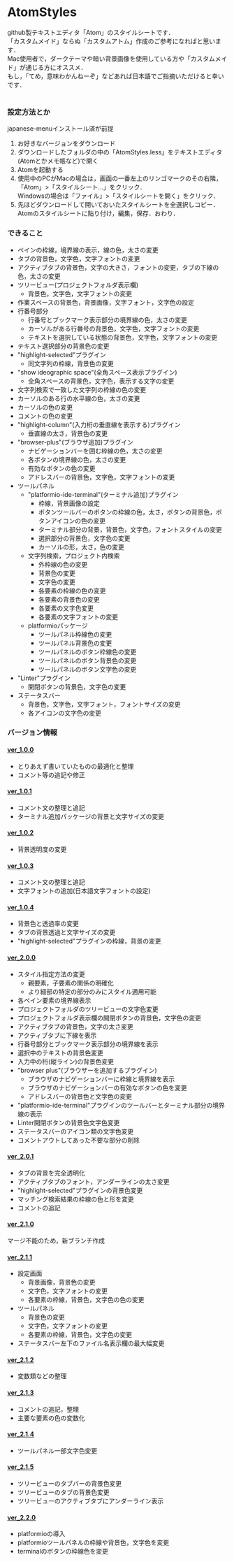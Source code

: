 # AtomStyles

github製テキストエディタ「Atom」のスタイルシートです．<br>
「カスタムメイド」ならぬ「カスタムアトム」作成のご参考になればと思います．<br>
Mac使用者で，ダークテーマや暗い背景画像を使用している方や「カスタムメイド」が通じる方にオススメ．<br>
もし，「てめ，意味わかんねーぞ」などあれば日本語でご指摘いただけると幸いです．<br>
<br>

<h3>設定方法とか</h3>

japanese-menuインストール済が前提<br>

<ol>
    <li>
        お好きなバージョンをダウンロード
    </li>
    <li>
        ダウンロードしたフォルダの中の「AtomStyles.less」をテキストエディタ(Atomとかメモ帳など)で開く
    </li>
    <li>
        Atomを起動する
    </li>
    <li>
        使用中のPCがMacの場合は，画面の一番左上のリンゴマークのその右隣，「Atom」>「スタイルシート...」をクリック．<br>
        Windowsの場合は「ファイル」>「スタイルシートを開く」をクリック．
    </li>
    <li>
        先ほどダウンロードして開いておいたスタイルシートを全選択しコピー．Atomのスタイルシートに貼り付け，編集，保存．おわり．
    </li>
</ol>

<h3>できること</h3>
<ul>
    <li>
        ペインの枠線，境界線の表示，線の色，太さの変更
    </li>
    <li>
        タブの背景色，文字色，文字フォントの変更
    </li>
    <li>
        アクティブタブの背景色，文字の大きさ，フォントの変更，タブの下線の色，太さの変更
    </li>
    <li>
        ツリービュー(プロジェクトフォルダ表示欄)
        <ul>
            <li>
                背景色，文字色，文字フォントの変更
            </li>
        </ul>
    </li>
    <li>
        作業スペースの背景色，背景画像，文字フォント，文字色の設定
    </li>
    <li>
        行番号部分
        <ul>
            <li>
                行番号とブックマーク表示部分の境界線の色，太さの変更
            </li>
            <li>
                カーソルがある行番号の背景色，文字色，文字フォントの変更
            </li>
            <li>
                テキストを選択している状態の背景色，文字色，文字フォントの変更
            </li>
        </ul>
    </li>
    <li>
        テキスト選択部分の背景色の変更
    </li>
    <li>
        "highlight-selected"プラグイン
        <ul>
            <li>
                同文字列の枠線，背景色の変更
            </li>
        </ul>
    </li>
    <li>
        "show ideographic space"(全角スペース表示プラグイン)
        <ul>
            <li>
                全角スペースの背景色，文字色，表示する文字の変更
            </li>
        </ul>
    </li>
    <li>
        文字列検索で一致した文字列の枠線の色の変更
    </li>
    <li>
        カーソルのある行の水平線の色，太さの変更
    </li>
    <li>
        カーソルの色の変更
    </li>
    <li>
        コメントの色の変更
    </li>
    <li>
        "highlight-column"(入力桁の垂直線を表示する)プラグイン
        <ul>
            <li>
                垂直線の太さ，背景色の変更
            </li>
        </ul>
    </li>
    <li>
        "browser-plus"(ブラウザ追加)プラグイン
        <ul>
            <li>
                ナビゲーションバーを囲む枠線の色，太さの変更
            </li>
            <li>
                各ボタンの境界線の色，太さの変更
            </li>
            <li>
                有効なボタンの色の変更
            </li>
            <li>
                アドレスバーの背景色，文字色，文字フォントの変更
            </li>
        </ul>
    </li>
    <li>
        ツールパネル
        <ul>
            <li>
                "platformio-ide-terminal"(ターミナル追加)プラグイン
                <ul>
                    <li>
                        枠線，背景画像の設定
                    </li>
                    <li>
                        ボタンツールバーのボタンの枠線の色，太さ，ボタンの背景色，ボタンアイコンの色の変更
                    </li>
                    <li>
                        ターミナル部分の背景，背景色，文字色，フォントスタイルの変更
                    </li>
                    <li>
                        選択部分の背景色，文字色の変更
                    </li>
                    <li>
                        カーソルの形，太さ，色の変更
                    </li>
                </ul>
            </li>
            <li>
                文字列検索，プロジェクト内検索
                <ul>
                    <li>
                        外枠線の色の変更
                    </li>
                    <li>
                        背景色の変更
                    </li>
                    <li>
                        文字色の変更
                    </li>
                    <li>
                        各要素の枠線の色の変更
                    </li>
                    <li>
                        各要素の背景色の変更
                    </li>
                    <li>
                        各要素の文字色変更
                    </li>
                    <li>
                        各要素の文字フォントの変更
                    </li>
                </ul>
            </li>
            <li>
                platformioパッケージ
                <ul>
                    <li>
                        ツールパネル枠線色の変更
                    </li>
                    <li>
                        ツールパネル背景色の変更
                    </li>
                    <li>
                        ツールパネルのボタン枠線色の変更
                    </li>
                    <li>
                        ツールパネルのボタン背景色の変更
                    </li>
                    <li>
                        ツールパネルのボタン文字色の変更
                    </li>
                </ul>
            </li>
        </ul>
    </li>
    <li>
        "Linter"プラグイン
        <ul>
            <li>
                開閉ボタンの背景色，文字色の変更
            </li>
        </ul>
    </li>
    <li>
        ステータスバー
        <ul>
            <li>
                背景色，文字色，文字フォント，フォントサイズの変更
            </li>
            <li>
                各アイコンの文字色の変更
            </li>
        </ul>
    </li>
</ul>

<h3>バージョン情報</h3>
<h4><a href="https://github.com/UtsusemiUltimate-of-the-darkness/AtomStyles/tree/ver_1.0.0">ver_1.0.0</a></h4>
<ul>
    <li>
        とりあえず書いていたものの最適化と整理
    </li>
    <li>
        コメント等の追記や修正
    </li>
</ul>

<h4><a href="https://github.com/UtsusemiUltimate-of-the-darkness/AtomStyles/tree/ver_1.0.1">ver_1.0.1</a></h4>
<ul>
    <li>
        コメント文の整理と追記
    </li>
    <li>
        ターミナル追加パッケージの背景と文字サイズの変更
    </li>
</ul>

<h4><a href="https://github.com/UtsusemiUltimate-of-the-darkness/AtomStyles/tree/ver_1.0.2">ver_1.0.2</a></h4>
<ul>
    <li>
        背景透明度の変更
    </li>
</ul>

<h4><a href="https://github.com/UtsusemiUltimate-of-the-darkness/AtomStyles/tree/ver_1.0.3">ver_1.0.3</a></h4>
<ul>
    <li>
        コメント文の整理と追記
    </li>
    <li>
        文字フォントの追加(日本語文字フォントの設定)
    </li>
</ul>

<h4><a href="https://github.com/UtsusemiUltimate-of-the-darkness/AtomStyles/tree/ver_1.0.4">ver_1.0.4</a></h4>
<ul>
    <li>
        背景色と透過率の変更
    </li>
    <li>
        タブの背景透過と文字サイズの変更
    </li>
    <li>
        "highlight-selected"プラグインの枠線，背景の変更
    </li>
</ul>

<h4><a href="https://github.com/UtsusemiUltimate-of-the-darkness/AtomStyles/tree/ver_2.0.0">ver_2.0.0</a></h4>
<ul>
    <li>
        スタイル指定方法の変更
        <ul>
            <li>
                親要素，子要素の関係の明確化
            </li>
            <li>
                より細部の特定の部分のみにスタイル適用可能
            </li>
        </ul>
    </li>
    <li>
        各ペイン要素の境界線表示
    </li>
    <li>
        プロジェクトフォルダのツリービューの文字色変更
    </li>
    <li>
        プロジェクトフォルダ表示欄の開閉ボタンの背景色，文字色の変更
    </li>
    <li>
        アクティブタブの背景色，文字の太さ変更
    </li>
    <li>
        アクティブタブに下線を表示
    </li>
    <li>
        行番号部分とブックマーク表示部分の境界線を表示
    </li>
    <li>
        選択中のテキストの背景色変更
    </li>
    <li>
        入力中の桁(縦ライン)の背景色変更
    </li>
    <li>
        "browser plus"(ブラウザーを追加するプラグイン)
        <ul>
            <li>
                ブラウザのナビゲーションバーに枠線と境界線を表示
            </li>
            <li>
                ブラウザのナビゲーションバーの有効なボタンの色を変更
            </li>
            <li>
                アドレスバーの背景色と文字色の変更
            </li>
        </ul>
    </li>
    <li>
        "platformio-ide-terminal"プラグインのツールバーとターミナル部分の境界線の表示
    </li>
    <li>
        Linter開閉ボタンの背景色文字色変更
    </li>
    <li>
        ステータスバーのアイコン類の文字色変更
    </li>
    <li>
        コメントアウトしてあった不要な部分の削除
    </li>
</ul>

<h4><a href="https://github.com/UtsusemiUltimate-of-the-darkness/AtomStyles/tree/ver_2.0.1">ver_2.0.1</a></h4>
<ul>
    <li>
        タブの背景を完全透明化
    </li>
    <li>
        アクティブタブのフォント，アンダーラインの太さ変更
    </li>
    <li>
        "highlight-selected"プラグインの背景色変更
    </li>
    <li>
        マッチング検索結果の枠線の色と形を変更
    </li>
    <li>
        コメントの追記
    </li>
</ul>

<h4><a href="https://github.com/UtsusemiUltimate-of-the-darkness/AtomStyles/tree/ver_2.1.0">ver_2.1.0</a></h4>
マージ不能のため，新ブランチ作成

<h4><a href="https://github.com/UtsusemiUltimate-of-the-darkness/AtomStyles/tree/ver_2.1.1">ver_2.1.1</a></h4>
<ul>
    <li>
        設定画面
        <ul>
            <li>
                背景画像，背景色の変更
            </li>
            <li>
                文字色，文字フォントの変更
            </li>
            <li>
                各要素の枠線，背景色，文字色の色の変更
            </li>
        </ul>
    </li>
    <li>
        ツールパネル
        <ul>
            <li>
                背景色の変更
            </li>
            <li>
                文字色，文字フォントの変更
            </li>
            <li>
                各要素の枠線，背景色，文字色の変更
            </li>
        </ul>
    </li>
    <li>
        ステータスバー左下のファイル名表示欄の最大幅変更
    </li>
</ul>

<h4><a href="https://github.com/UtsusemiUltimate-of-the-darkness/AtomStyles/tree/ver_2.1.2">ver_2.1.2</a></h4>
<ul>
    <li>
        変数類などの整理
    </li>
</ul>

<h4><a href="https://github.com/UtsusemiUltimate-of-the-darkness/AtomStyles/tree/ver_2.1.3">ver_2.1.3</a></h4>
<ul>
    <li>
        コメントの追記，整理
    </li>
    <li>
        主要な要素の色の変数化
    </li>
</ul>

<h4><a href="https://github.com/UtsusemiUltimate-of-the-darkness/AtomStyles/tree/ver_2.1.4">ver_2.1.4</a></h4>
<ul>
    <li>
        ツールパネル一部文字色変更
    </li>
</ul>

<h4><a href="https://github.com/UtsusemiUltimate-of-the-darkness/AtomStyles/tree/ver_2.1.5">ver_2.1.5</a></h4>
<ul>
    <li>
        ツリービューのタブバーの背景色変更
    </li>
    <li>
        ツリービューのタブの背景色変更
    </li>
    <li>
        ツリービューのアクティブタブにアンダーライン表示
    </li>
</ul>
<h4><a href="https://github.com/UtsusemiUltimate-of-the-darkness/AtomStyles/tree/ver_2.2.0">ver_2.2.0</a></h4>
<ul>
    <li>
        platformioの導入
    </li>
    <li>
        platformioツールパネルの枠線や背景色，文字色を変更
    </li>
    <li>
        terminalのボタンの枠線色を変更
    </li>
</ul>
